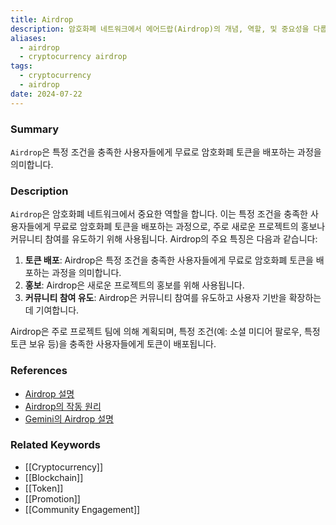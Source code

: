 ```yaml
---
title: Airdrop
description: 암호화폐 네트워크에서 에어드랍(Airdrop)의 개념, 역할, 및 중요성을 다룹니다.
aliases:
  - airdrop
  - cryptocurrency airdrop
tags:
  - cryptocurrency
  - airdrop
date: 2024-07-22
---
```

### Summary

`Airdrop`은 특정 조건을 충족한 사용자들에게 무료로 암호화폐 토큰을 배포하는 과정을 의미합니다.

### Description

`Airdrop`은 암호화폐 네트워크에서 중요한 역할을 합니다. 이는 특정 조건을 충족한 사용자들에게 무료로 암호화폐 토큰을 배포하는 과정으로, 주로 새로운 프로젝트의 홍보나 커뮤니티 참여를 유도하기 위해 사용됩니다. Airdrop의 주요 특징은 다음과 같습니다:

1. **토큰 배포**: Airdrop은 특정 조건을 충족한 사용자들에게 무료로 암호화폐 토큰을 배포하는 과정을 의미합니다.
2. **홍보**: Airdrop은 새로운 프로젝트의 홍보를 위해 사용됩니다.
3. **커뮤니티 참여 유도**: Airdrop은 커뮤니티 참여를 유도하고 사용자 기반을 확장하는 데 기여합니다.

Airdrop은 주로 프로젝트 팀에 의해 계획되며, 특정 조건(예: 소셜 미디어 팔로우, 특정 토큰 보유 등)을 충족한 사용자들에게 토큰이 배포됩니다.

### References

- [Airdrop 설명](<https://en.wikipedia.org/wiki/Airdrop_(cryptocurrency)>)
- [Airdrop의 작동 원리](https://ethereum.org/en/glossary/#airdrop)
- [Gemini의 Airdrop 설명](https://www.gemini.com/cryptopedia/search?query=airdrop)

### Related Keywords

- [[Cryptocurrency]]
- [[Blockchain]]
- [[Token]]
- [[Promotion]]
- [[Community Engagement]]
